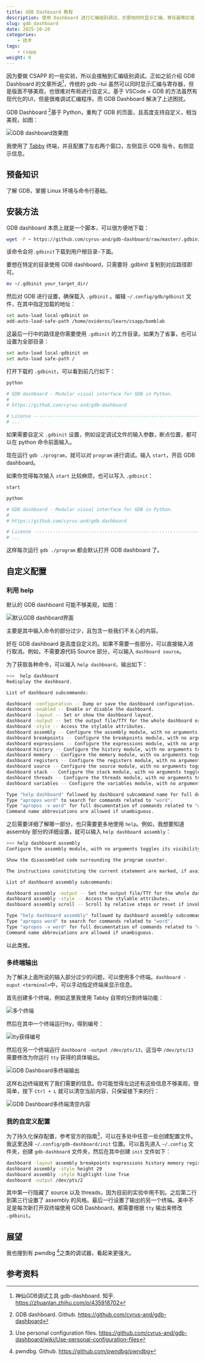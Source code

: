 ```yaml
---
title: GDB Dashboard 教程
description: 使用 Dashboard 进行汇编级别调试，方便地同时显示汇编、寄存器等区域
slug: gdb_dashboard
date: 2025-10-20
categories:
    - 技术
tags:
    - csapp
weight: 0
---
```


因为要做 CSAPP 的一些实验，所以会接触到汇编级别调试。正如之前介绍 GDB Dashboard 的文章所说[^1]，传统的 gdb -tui 虽然可以同时显示汇编与寄存器，但是版面不够美观，也很难对布局进行自定义。基于 VSCode + GDB 的方法虽然有现代化的UI，但是很难调试汇编程序。而 GDB Dashboard 解决了上述困扰。

GDB Dashboard [^2]基于 Python，重构了 GDB 的页面，且高度支持自定义，相当美观，如图：

![GDB dashboard效果图](tabby.png)

我使用了 [Tabby](https://tabby.sh/) 终端，并且配置了左右两个窗口，左侧显示 GDB 指令，右侧显示信息。

## 预备知识
了解 GDB，掌握 Linux 环境与命令行基础。

## 安装方法
GDB dashboard 本质上就是一个脚本，可以很方便地下载：
```bash
wget -P ~ https://github.com/cyrus-and/gdb-dashboard/raw/master/.gdbinit
```
该命令会将`.gdbinit`下载到用户根目录`~`下面。

要想在特定的目录使用 GDB dashboard，只需要将 .gdbinit 复制到对应路径即可。
```bash
mv ~/.gdbinit your_target_dir/
```

然后对 GDB 进行设置，确保载入 `.gdbinit` 。编辑 `~/.config/gdb/gdbinit` 文件，在其中指定加载的地址：

```bash
set auto-load local-gdbinit on
add-auto-load-safe-path /home/ovideros/learn/csapp/bomblab
```

这最后一行中的路径是你需要使用 `.gdbinit` 的工作目录。如果为了省事，也可以设置为全部目录：

```bash
set auto-load local-gdbinit on
set auto-load safe-path /
```

打开下载的 `.gdbinit`，可以看到前几行如下：
```bash
python

# GDB dashboard - Modular visual interface for GDB in Python.
#
# https://github.com/cyrus-and/gdb-dashboard

# License ----------------------------------------------------------------------
# ...
```

如果需要自定义 `.gdbinit` 设置，例如设定调试文件的输入参数，断点位置，都可以在 python 命令前面输入。

现在运行 `gdb ./program`，就可以对 `program` 进行调试。输入 `start`，开启 GDB dashboard。

如果你觉得每次输入 `start` 比较麻烦，也可以写入 `.gdbinit`：
```bash
start

python

# GDB dashboard - Modular visual interface for GDB in Python.
#
# https://github.com/cyrus-and/gdb-dashboard

# License ----------------------------------------------------------------------
# ...
```

这样每次运行 `gdb ./program` 都会默认打开 GDB dashboard 了。

## 自定义配置
### 利用 help
默认的 GDB dashboard 可能不够美观，如图：

![默认GDB dashboard界面](default.png)

主要是其中输入命令的部分过少，且包含一些我们不关心的内容。

好在 GDB dashboard 是高度自定义的。如果不需要一些部分，可以直接输入进行取消。例如，不需要源代码 Source 部分，可以输入 `dashboard source`。

为了获取各种命令，可以输入 `help dashboard`，输出如下：
```bash
>>>  help dashboard
Redisplay the dashboard.

List of dashboard subcommands:

dashboard -configuration -- Dump or save the dashboard configuration.
dashboard -enabled -- Enable or disable the dashboard.
dashboard -layout -- Set or show the dashboard layout.
dashboard -output -- Set the output file/TTY for the whole dashboard or single modules.
dashboard -style -- Access the stylable attributes.
dashboard assembly -- Configure the assembly module, with no arguments toggles its visibility.
dashboard breakpoints -- Configure the breakpoints module, with no arguments toggles its visibility.
dashboard expressions -- Configure the expressions module, with no arguments toggles its visibility.
dashboard history -- Configure the history module, with no arguments toggles its visibility.
dashboard memory -- Configure the memory module, with no arguments toggles its visibility.
dashboard registers -- Configure the registers module, with no arguments toggles its visibility.
dashboard source -- Configure the source module, with no arguments toggles its visibility.
dashboard stack -- Configure the stack module, with no arguments toggles its visibility.
dashboard threads -- Configure the threads module, with no arguments toggles its visibility.
dashboard variables -- Configure the variables module, with no arguments toggles its visibility.

Type "help dashboard" followed by dashboard subcommand name for full documentation.
Type "apropos word" to search for commands related to "word".
Type "apropos -v word" for full documentation of commands related to "word".
Command name abbreviations are allowed if unambiguous.
```

之后需要详细了解哪一部分，也只需要更多地使用 `help`。例如，我想要知道 assembly 部分的详细设置，就可以输入 `help dashboard assembly`：

```bash
>>> help dashboard assembly
Configure the assembly module, with no arguments toggles its visibility.

Show the disassembled code surrounding the program counter.

The instructions constituting the current statement are marked, if available.

List of dashboard assembly subcommands:

dashboard assembly -output -- Set the output file/TTY for the whole dashboard or single modules.
dashboard assembly -style -- Access the stylable attributes.
dashboard assembly scroll -- Scroll by relative steps or reset if invoked without argument.

Type "help dashboard assembly" followed by dashboard assembly subcommand name for full documentation.
Type "apropos word" to search for commands related to "word".
Type "apropos -v word" for full documentation of commands related to "word".
Command name abbreviations are allowed if unambiguous.
```

以此类推。

### 多终端输出
为了解决上面所说的输入部分过少的问题，可以使用多个终端。`dashboard -ouput <terminal>`中，可以手动指定终端来显示信息。

首先创建多个终端，例如这里我使用 Tabby 自带的分割终端功能：

![多个终端](two.png)

然后在其中一个终端运行tty，得到编号：

![tty获得编号](tty.png)

然后在另一个终端运行 `dashboard -output /dev/pts/13`，这当中 `/dev/pts/13` 需要修改为你运行 `tty` 获得的具体输出。

![GDB Dashboard多终端输出](output.png)

这样右边终端就有了我们需要的信息。你可能觉得左边还有这些信息不够美观，很简单，按下 `Ctrl + L` 就可以清空当前内容，只保留接下来的行：

![GDB Dashboard多终端清空内容](clear.png)

### 我的自定义配置

为了持久化保存配置，参考官方的指南[^3]，可以在多处中任意一处创建配置文件。我这里选择 `~/.config/gdb-dashboard/init` 位置。可以首先进入 `~/.config` 文件夹，创建 `gdb-dashboard` 文件夹，然后在其中创建 `init` 文件如下：

```bash
dashboard -layout assembly breakpoints expressions history memory registers !source stack !threads variables
dashboard assembly -style height 20
dashboard assembly -style highlight-line True
dashboard -output /dev/pts/2
```

其中第一行隐藏了 source 以及 threads，因为目前的实验中用不到。之后第二行到第三行设置了 assembly 的风格。最后一行设置了输出的另一个终端。美中不足是每次新打开双终端使用 GDB Dashboard，都需要根据 `tty` 输出来修改 `.gdbinit`。

## 展望
我也搜到有 pwndbg [^4]之类的调试器，看起来更强大。


## 参考资料
[^1]: 神仙GDB调试工具 gdb-dashboard. 知乎. https://zhuanlan.zhihu.com/p/435918702
[^2]: GDB dashboard. Github. https://github.com/cyrus-and/gdb-dashboard
[^3]: Use personal configuration files. https://github.com/cyrus-and/gdb-dashboard/wiki/Use-personal-configuration-files
[^4]: pwndbg. Github. https://github.com/pwndbg/pwndbg